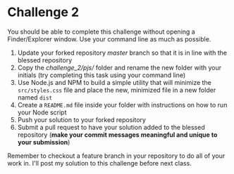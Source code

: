# Challenge 2

You should be able to complete this challenge without opening a Finder/Explorer window. Use your command line as much as possible.

1. Update your forked repository _master_ branch so that it is in line with the blessed repository
1. Copy the _challenge\_2/pjs/_ folder and rename the new folder with your initials (try completing this task using your command line)
1. Use Node.js and NPM to build a simple utility that will minimize the `src/styles.css` file and place the new, minimized file in a new folder named `dist`
1. Create a `README.md` file inside your folder with instructions on how to run your Node script
1. Push your solution to your forked repository
1. Submit a pull request to have your solution added to the blessed repository (**make your commit messages meaningful and unique to your submission**)

Remember to checkout a feature branch in your repository to do all of your work in. I'll post my solution to this challenge before next class.